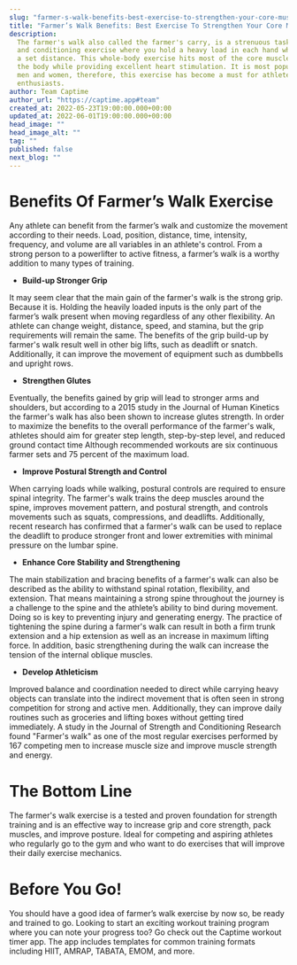 ```yaml
---
slug: "farmer-s-walk-benefits-best-exercise-to-strengthen-your-core-muscles"
title: "Farmer’s Walk Benefits: Best Exercise To Strengthen Your Core Muscles"
description:
  The farmer's walk also called the farmer's carry, is a strenuous task
  and conditioning exercise where you hold a heavy load in each hand while traveling
  a set distance. This whole-body exercise hits most of the core muscle groups of
  the body while providing excellent heart stimulation. It is most popular among competing
  men and women, therefore, this exercise has become a must for athletes and sports
  enthusiasts.
author: Team Captime
author_url: "https://captime.app#team"
created_at: 2022-05-23T19:00:00.000+00:00
updated_at: 2022-06-01T19:00:00.000+00:00
head_image: ""
head_image_alt: ""
tag: ""
published: false
next_blog: ""
---
```


# **Benefits Of Farmer’s Walk Exercise**

Any athlete can benefit from the farmer’s walk and customize the movement according to their needs. Load, position, distance, time, intensity, frequency, and volume are all variables in an athlete's control. From a strong person to a powerlifter to active fitness, a farmer’s walk is a worthy addition to many types of training.

- **Build-up Stronger Grip**

It may seem clear that the main gain of the farmer's walk is the strong grip. Because it is. Holding the heavily loaded inputs is the only part of the farmer’s walk present when moving regardless of any other flexibility. An athlete can change weight, distance, speed, and stamina, but the grip requirements will remain the same. The benefits of the grip build-up by farmer's walk result well in other big lifts, such as deadlift or snatch. Additionally, it can improve the movement of equipment such as dumbbells and upright rows.

- **Strengthen Glutes**

Eventually, the benefits gained by grip will lead to stronger arms and shoulders, but according to a 2015 study in the Journal of Human Kinetics the farmer's walk has also been shown to increase glutes strength. In order to maximize the benefits to the overall performance of the farmer's walk, athletes should aim for greater step length, step-by-step level, and reduced ground contact time Although recommended workouts are six continuous farmer sets and 75 percent of the maximum load.

- **Improve Postural Strength and Control**

When carrying loads while walking, postural controls are required to ensure spinal integrity. The farmer's walk trains the deep muscles around the spine, improves movement pattern, and postural strength, and controls movements such as squats, compressions, and deadlifts. Additionally, recent research has confirmed that a farmer's walk can be used to replace the deadlift to produce stronger front and lower extremities with minimal pressure on the lumbar spine.

- **Enhance Core Stability and Strengthening**

The main stabilization and bracing benefits of a farmer's walk can also be described as the ability to withstand spinal rotation, flexibility, and extension. That means maintaining a strong spine throughout the journey is a challenge to the spine and the athlete’s ability to bind during movement. Doing so is key to preventing injury and generating energy. The practice of tightening the spine during a farmer's walk can result in both a firm trunk extension and a hip extension as well as an increase in maximum lifting force. In addition, basic strengthening during the walk can increase the tension of the internal oblique muscles.

- **Develop Athleticism**

Improved balance and coordination needed to direct while carrying heavy objects can translate into the indirect movement that is often seen in strong competition for strong and active men. Additionally, they can improve daily routines such as groceries and lifting boxes without getting tired immediately. A study in the Journal of Strength and Conditioning Research found "Farmer's walk" as one of the most regular exercises performed by 167 competing men to increase muscle size and improve muscle strength and energy.

# **The Bottom Line**

The farmer's walk exercise is a tested and proven foundation for strength training and is an effective way to increase grip and core strength, pack muscles, and improve posture. Ideal for competing and aspiring athletes who regularly go to the gym and who want to do exercises that will improve their daily exercise mechanics.

# **Before You Go!**

You should have a good idea of farmer’s walk exercise by now so, be ready and trained to go. Looking to start an exciting workout training program where you can note your progress too? Go check out the Captime workout timer app. The app includes templates for common training formats including HIIT, AMRAP, TABATA, EMOM, and more.
